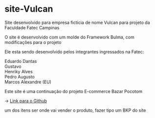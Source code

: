 # site-Vulcan

 Site desenvolvido para empresa ficticia de nome Vulcan para projeto da Faculdade Fatec Campinas

 O site é desenvolvido com um molde do Framework Bulma, com modificações para o projeto

 <!-- -> <a href="http://vulcan.42web.io/">Link para o Site</a> -->

 Ele esta sendo desenvolvido pelos integrantes ingressados na Fatec:
 
 Eduardo Dantas <br>
 Gustavo <br>
 Henriky Alves <br>
 Pedro Augusto <br>
 Marcos Alexandre (EU) <br>

 Este site é uma continuação do projeto E-commerce Bazar Pocotom

 -> <a href="https://github.com/marcos-rts/Project_ecommerce_TCC">Link para o Github</a>
 <!-- -> <a href="http://bazarpocotom.42web.io/">Link para o E-commerce</a> -->

 um dos itens ser onde vai vender o produto, fazer tipo um BKP do site 